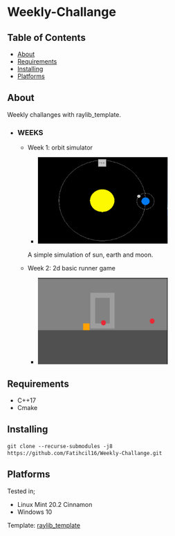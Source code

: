 # Weekly-Challange

## Table of Contents

- [About](#about)
- [Requirements](#requirements)
- [Installing](#installing)
- [Platforms](#platforms)

## About <a name = "about"></a>
Weekly challanges with raylib_template.

- ### WEEKS <a name = "WEEKS"></a>
    - Week 1: orbit simulator
        - <img src="https://github.com/Fatihcil16/Weekly-Challange/blob/master/projectgifs/orbitsim.gif?raw=true" width="300" height="200" />
        A simple simulation of sun, earth and moon.
        
        
    - Week 2: 2d basic runner game
        - <img src="https://github.com/Fatihcil16/Weekly-Challange/blob/master/projectgifs/PlatformGame.gif?raw=true" width="300" height="200" />
## Requirements <a name = "requirements"></a>
- C++17
- Cmake

## Installing <a name = "installing"></a>

``` 
git clone --recurse-submodules -j8 https://github.com/Fatihcil16/Weekly-Challange.git
```


## Platforms <a name = "platforms"></a>
Tested in;
- Linux Mint 20.2 Cinnamon 
- Windows 10


Template:  [raylib_template](https://github.com/Fatihcil16/raylib_template)